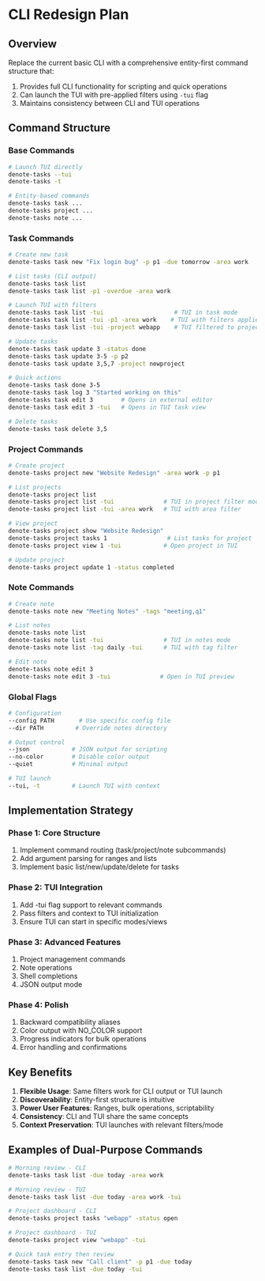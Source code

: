 # CLI Redesign Plan

## Overview

Replace the current basic CLI with a comprehensive entity-first command structure that:
1. Provides full CLI functionality for scripting and quick operations
2. Can launch the TUI with pre-applied filters using `-tui` flag
3. Maintains consistency between CLI and TUI operations

## Command Structure

### Base Commands

```bash
# Launch TUI directly
denote-tasks --tui
denote-tasks -t

# Entity-based commands
denote-tasks task ...
denote-tasks project ...
denote-tasks note ...
```

### Task Commands

```bash
# Create new task
denote-tasks task new "Fix login bug" -p p1 -due tomorrow -area work

# List tasks (CLI output)
denote-tasks task list
denote-tasks task list -p1 -overdue -area work

# Launch TUI with filters
denote-tasks task list -tui                    # TUI in task mode
denote-tasks task list -tui -p1 -area work    # TUI with filters applied
denote-tasks task list -tui -project webapp    # TUI filtered to project

# Update tasks
denote-tasks task update 3 -status done
denote-tasks task update 3-5 -p p2
denote-tasks task update 3,5,7 -project newproject

# Quick actions
denote-tasks task done 3-5
denote-tasks task log 3 "Started working on this"
denote-tasks task edit 3        # Opens in external editor
denote-tasks task edit 3 -tui   # Opens in TUI task view

# Delete tasks
denote-tasks task delete 3,5
```

### Project Commands

```bash
# Create project
denote-tasks project new "Website Redesign" -area work -p p1

# List projects
denote-tasks project list
denote-tasks project list -tui              # TUI in project filter mode
denote-tasks project list -tui -area work   # TUI with area filter

# View project
denote-tasks project show "Website Redesign"
denote-tasks project tasks 1                 # List tasks for project
denote-tasks project view 1 -tui            # Open project in TUI

# Update project
denote-tasks project update 1 -status completed
```

### Note Commands

```bash
# Create note
denote-tasks note new "Meeting Notes" -tags "meeting,q1"

# List notes
denote-tasks note list
denote-tasks note list -tui                 # TUI in notes mode
denote-tasks note list -tag daily -tui      # TUI with tag filter

# Edit note
denote-tasks note edit 3
denote-tasks note edit 3 -tui              # Open in TUI preview
```

### Global Flags

```bash
# Configuration
--config PATH       # Use specific config file
--dir PATH         # Override notes directory

# Output control  
--json            # JSON output for scripting
--no-color        # Disable color output
--quiet           # Minimal output

# TUI launch
--tui, -t         # Launch TUI with context
```

## Implementation Strategy

### Phase 1: Core Structure
1. Implement command routing (task/project/note subcommands)
2. Add argument parsing for ranges and lists
3. Implement basic list/new/update/delete for tasks

### Phase 2: TUI Integration
1. Add -tui flag support to relevant commands
2. Pass filters and context to TUI initialization
3. Ensure TUI can start in specific modes/views

### Phase 3: Advanced Features
1. Project management commands
2. Note operations
3. Shell completions
4. JSON output mode

### Phase 4: Polish
1. Backward compatibility aliases
2. Color output with NO_COLOR support
3. Progress indicators for bulk operations
4. Error handling and confirmations

## Key Benefits

1. **Flexible Usage**: Same filters work for CLI output or TUI launch
2. **Discoverability**: Entity-first structure is intuitive
3. **Power User Features**: Ranges, bulk operations, scriptability
4. **Consistency**: CLI and TUI share the same concepts
5. **Context Preservation**: TUI launches with relevant filters/mode

## Examples of Dual-Purpose Commands

```bash
# Morning review - CLI
denote-tasks task list -due today -area work

# Morning review - TUI
denote-tasks task list -due today -area work -tui

# Project dashboard - CLI
denote-tasks project tasks "webapp" -status open

# Project dashboard - TUI  
denote-tasks project view "webapp" -tui

# Quick task entry then review
denote-tasks task new "Call client" -p p1 -due today
denote-tasks task list -due today -tui
```
